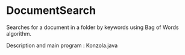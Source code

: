 # DocumentSearch

Searches for a document in a folder by keywords using Bag of Words algorithm.

Description and main program : Konzola.java
